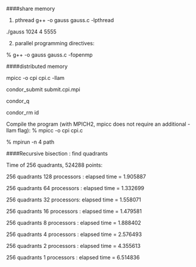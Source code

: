 ####share memory

1) pthread
g++ -o gauss gauss.c -lpthread

./gauss 1024 4 5555


2) parallel programming directives: 

% g++ -o gauss gauss.c -fopenmp


####distributed memory

mpicc -o cpi cpi.c -llam

condor_submit submit.cpi.mpi

condor_q

condor_rm id


Compile the program (with MPICH2, mpicc does not require an additional -llam flag):
% mpicc -o cpi cpi.c

% mpirun -n 4 path


####Recursive bisection : find quadrants

Time of 256 quadrants, 524288 points:

256 quadrants 128 processors : elapsed time = 1.905887

256 quadrants 64 processors : elapsed time = 1.332699

256 quadrants 32 processors: elapsed time = 1.558071

256 quadrants 16 processors : elapsed time = 1.479581

256 quadrants 8 processors : elapsed time = 1.888402

256 quadrants 4 processors : elapsed time = 2.576493

256 quadrants 2 processors : elapsed time = 4.355613

256 quadrants 1 processors : elapsed time = 6.514836


